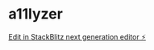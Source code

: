 # a11lyzer

[Edit in StackBlitz next generation editor ⚡️](https://stackblitz.com/~/github.com/SebastianCoceres/a11lyzer)